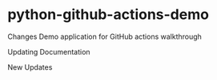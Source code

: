 # python-github-actions-demo
Changes
Demo application for GitHub actions walkthrough

Updating Documentation

New Updates

